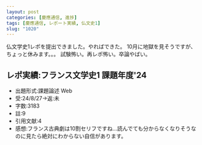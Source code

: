 ```yaml
---
layout: post
categories: [慶應通信, 進捗]
tags: [慶應通信, レポート実績, 仏文史1]
slug: "1020"
---
```

仏文学史1レポを提出できました。やればできた。
10月に地獄を見そうですが、ちょっと休みます。。。
試験怖い。再レポ怖い。卒論やばい。

## レポ実績:フランス文学史1 課題年度'24
* 出題形式:課題論述 Web
* 受:24/8/27→返:未
* 字数:3183
* 註:9
* 引用文献:4
* 感想:フランス古典劇は10割セリフですね...読んでても分からなくなりそうなのに見たら絶対にわからない自信があります。